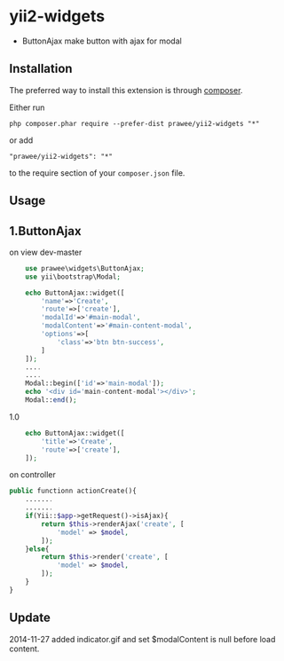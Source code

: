 yii2-widgets
============
- ButtonAjax make button with ajax for modal

Installation
------------

The preferred way to install this extension is through [composer](http://getcomposer.org/download/).

Either run

```
php composer.phar require --prefer-dist prawee/yii2-widgets "*"
```

or add

```
"prawee/yii2-widgets": "*"
```

to the require section of your `composer.json` file.


Usage
-----

1.ButtonAjax
----------
on view 
dev-master
```php
    use prawee\widgets\ButtonAjax;
    use yii\bootstrap\Modal;

    echo ButtonAjax::widget([
        'name'=>'Create',
        'route'=>['create'],
        'modalId'=>'#main-modal',
        'modalContent'=>'#main-content-modal',
        'options'=>[
            'class'=>'btn btn-success',
        ]
    ]);
    ....
    ....
    Modal::begin(['id'=>'main-modal']);
    echo '<div id='main-content-modal'></div>';
    Modal::end();
```
1.0
```php
    echo ButtonAjax::widget([
        'title'=>'Create',
        'route'=>['create'],
    ]);
```

on controller

```php
public functionn actionCreate(){
    .......
    .......
    if(Yii::$app->getRequest()->isAjax){
        return $this->renderAjax('create', [
            'model' => $model,
        ]);
    }else{
        return $this->render('create', [
            'model' => $model,
        ]);
    }
}
```

Update
------
2014-11-27 added indicator.gif and set $modalContent is null before load content.
